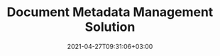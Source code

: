 ---
############################# Static ############################
layout: "product"
date: 2021-04-27T09:31:06+03:00
draft: false

############################# Head ############################
head_title: ".NET, Java APIs & Online Metadata Manipulation Apps by GroupDocs"
head_description: "Document Metadata APIs native to C# .NET & Java. Read, write, edit & compare meta information of all popular formats. Analyze & export metadata."

############################# Header ############################
title: "Document Metadata Management Solution"
description: "‎APIs and apps to read, edit, replace and remove metadata of documents, images and other file formats on popular platforms."

############################# APIs ###############################
apis:
  enable: true

  api:
    # api loop
    - title: "GroupDocs.Metadata On Premise APIs Include"
      link: "/metadata"
      label: "View All On Premise APIs"
      api_product:
        # api_product loop
        - link: "/metadata/net"
          img_alt: "GroupDocs.Metadata for .NET"
          image: "https://www.groupdocs.cloud/templates/groupdocs/images/product-logos/groupdocs-metadata-net.png"
          product: "GroupDocs.Metadata for"
          platform: ".NET"
          content: "Native .NET API to dynamically read, write, edit and remove meta information from Microsoft Office, PDF, Multimedia, images and various other file formats."

        # api_product loop
        - link: "/metadata/java"
          img_alt: "GroupDocs.Metadata for Java"
          image: "https://www.groupdocs.cloud/templates/groupdocs/images/product-logos/groupdocs-metadata-java.png"
          product: "GroupDocs.Metadata for"
          platform: "Java"
          content: "Native .NET API to dynamically read, write, edit and remove meta information from Microsoft Office, PDF, Multimedia, images and various other file formats."

    # api loop
    - title: "GroupDocs.Metadata Cloud APIs Include"
      link: "https://products.groupdocs.cloud/metadata"
      label: "View All Cloud APIs"
      api_product:
        # api_product loop
        - link: "https://products.groupdocs.cloud/metadata/curl"
          img_alt: "GroupDocs.Metadata Cloud for cURL"
          image: "https://www.groupdocs.cloud/templates/groupdocscloud/images/sdk/272x272/groupdocs_metadata-for-curl.png"
          product: "GroupDocs.Metadata"
          platform: "Cloud for cURL"
          content: "Work with cURL RESTful metadata manipulation APIs to manage metadata information of PDF, Word, Excel, Presentations, images and multimedia file in your applications."

        # api_product loop
        - link: "https://products.groupdocs.cloud/metadata/net"
          img_alt: "GroupDocs.Metadata Cloud SDK for .NET"
          image: "https://www.groupdocs.cloud/templates/groupdocscloud/images/sdk/272x272/groupdocs_metadata-for-net.png"
          product: "GroupDocs.Metadata"
          platform: "Cloud SDK for .NET"
          content: "Use metadata REST API with .NET SDK to add, edit, extract, search and delete metadata from document formats within .NET applications."

        # api_product loop
        - link: "https://products.groupdocs.cloud/metadata/java"
          img_alt: "GroupDocs.Metadata Cloud SDK for Java"
          image: "https://www.groupdocs.cloud/templates/groupdocscloud/images/sdk/272x272/groupdocs_metadata-for-java.png"
          product: "GroupDocs.Metadata"
          platform: "Cloud SDK for Java"
          content: "Enhance your Java applications with powerful metadata management features using Metadata SDK for Java."

    # api loop
    - title: "GroupDocs.Metadata Cross Platform Apps Include"
      link: "https://products.groupdocs.app/metadata"
      label: "View All Cross Platform Apps"
      api_product:
        # api_product loop
        - link: "https://products.groupdocs.app/metadata/total"
          img_alt: "GroupDocs.Metadata Total"
          image: "https://www.aspose.cloud/templates/asposeapp/images/products/logo/aspose_metadata-app.png"
          product: "GroupDocs.Metadata"
          platform: "Total"
          content: "Free app to view & edit metadata of Word, Excel, PDF, PowerPoint and more than 50 document types."

        # api_product loop
        - link: "https://products.groupdocs.app/metadata/docx"
          img_alt: "GroupDocs.Metadata DOCX"
          image: "https://www.aspose.cloud/templates/groupdocsapp/images/products/logo/groupdocs_words-app.png"
          product: "GroupDocs.Metadata"
          platform: "DOCX"
          content: "Free online metadata viewer & editor for MS Word documents."

        # api_product loop
        - link: "https://products.groupdocs.app/metadata/pdf"
          img_alt: "GroupDocs.Metadata PDF"
          image: "https://www.aspose.cloud/templates/groupdocsapp/images/products/logo/groupdocs_pdf-app.png"
          product: "GroupDocs.Metadata"
          platform: "PDF"
          content: "View or edit Metadata information of PDF documents online."

############################# Back to top ###############################
back_to_top:
  enable: true
---